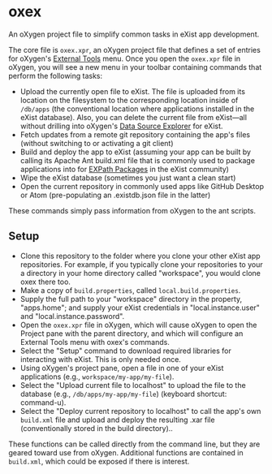 # oxex

An oXygen project file to simplify common tasks in eXist app development. 

The core file is `oxex.xpr`, an oXygen project file that defines a set of entries for oXygen's [External Tools](https://www.oxygenxml.com/doc/versions/20.0/ug-editor/topics/integrating-external-tools.html) menu. Once you open the `oxex.xpr` file in oXygen, you will see a new menu in your toolbar containing commands that perform the following tasks:

- Upload the currently open file to eXist. The file is uploaded from its location on the filesystem to the corresponding location inside of `/db/apps` (the conventional location where applications installed in the eXist database). Also, you can delete the current file from eXist—all without drilling into oXygen's [Data Source Explorer](https://www.oxygenxml.com/xml_editor/eXist_support.html) for eXist.
- Fetch updates from a remote git repository containing the app's files (without switching to or activating a git client)
- Build and deploy the app to eXist (assuming your app can be built by calling its Apache Ant build.xml file that is commonly used to package applications into for [EXPath Packages](http://expath.org/spec/pkg) in the eXist community)
- Wipe the eXist database (sometimes you just want a clean start)
- Open the current repository in commonly used apps like GitHub Desktop or Atom (pre-populating an .existdb.json file in the latter)

These commands simply pass information from oXygen to the ant scripts. 

## Setup

- Clone this repository to the folder where you clone your other eXist app repositories. For example, if you typically clone your repositories to your a directory in your home directory called "workspace", you would clone oxex there too. 
- Make a copy of `build.properties`, called `local.build.properties`.
- Supply the full path to your "workspace" directory in the property, "apps.home"; and supply your eXist credentials in "local.instance.user" and "local.instance.password".
- Open the `oxex.xpr` file in oXygen, which will cause oXygen to open the Project pane with the parent directory, and which will configure an External Tools menu with oxex's commands.
- Select the "Setup" command to download required libraries for interacting with eXist. This is only needed once.
- Using oXygen's project pane, open a file in one of your eXist applications (e.g., `workspace/my-app/my-file`).
- Select the "Upload current file to localhost" to upload the file to the database (e.g., `/db/apps/my-app/my-file`) (keyboard shortcut: command-u).
- Select the "Deploy current repository to localhost" to call the app's own `build.xml` file and upload and deploy the resulting .xar file (conventionally stored in the build directory)..

These functions can be called directly from the command line, but they are geared toward use from oXygen. Additional functions are contained in `build.xml`, which could be exposed if there is interest.
